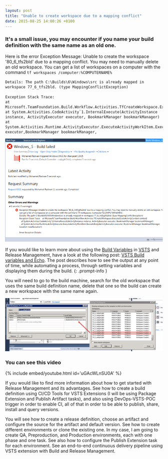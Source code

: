 ```yaml
---
layout: post
title: "Unable to create workspace due to a mapping conflict"
date: 2015-08-25 14:00:26 +0100
---
```


### It's a small issue, you may encounter if you name your build definition with the same name as an old one.

Here is the error Exception Message: Unable to create the workspace '80_6_tfs2bld' due to a mapping conflict. You may need to manually delete an old workspace. You can get a list of workspaces on a computer with the command 
`tf workspaces /computer:%COMPUTERNAME%`

```
Details: The path C:\Builds\6\Windows\src is already mapped in workspace 77_6_tfs2bld. (type MappingConflictException) 

Exception Stack Trace: 
at Microsoft.TeamFoundation.Build.Workflow.Activities.TfCreateWorkspace.Execute(CodeActivityContext 
at System.Activities.CodeActivity`1.InternalExecute(ActivityInstance instance, ActivityExecutor executor, BookmarkManager bookmarkManager) 
at System.Activities.Runtime.ActivityExecutor.ExecuteActivityWorkItem.ExecuteBody(ActivityExecutor executor,BookmarkManager bookmarkManager,
```

[![Unable to create the workspace due to a mapping conflict](/assets/images/2015/08/unable-to-create-the-workspace-due-to-a-mapping-conflict.png)](/assets/images/2015/08/unable-to-create-the-workspace-due-to-a-mapping-conflict.png)

If you would like to learn more about using the [Build Variables](https://docs.microsoft.com/en-us/vsts/build-release/concepts/definitions/build/variables?tabs=batch) in [VSTS](https://www.visualstudio.com/team-services/) and Release Management, have a look at the following post: [VSTS Build variables and Echo](https://mohamedradwan.com/posts/vsts-build-variables-and-echo/). The post describes how to see the output at any point of time, while automating a process, through setting variables and displaying them during the build.
{: .prompt-info }

You will need to go to the build machine, search for the old workspace that uses the same build definition name, delete that one so the build can create a new workspace with the same name again. 

![Delete workspace](/assets/images/2015/08/delete-workspaace.png)

### You can see **this video**

{% include embed/youtube.html id='uGAcWLnSU0A' %}

If you would like to find more information about how to get started with Release Management and its advantages. See how to create a build definition using CI/CD Tools for VSTS Extensions (I will be using Package Extension and Publish Artifact tasks), and also using DevOps-VSTS-POC trigger in order to enable CI, all of that in order to be able to publish, share, install and query versions.

You will see how to create a release definition, choose an artifact and configure the source for the artifact and default version. See how to create different environments or clone the existing one. In my case, I am going to create QA, Preproduction, and Production environments, each with one phase and one task. See also how to configure the Publish Extension task for each environment. See an end-to-end continuous delivery pipeline using VSTS extension with Build and Release Management.
